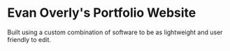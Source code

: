 # Evan Overly's Portfolio Website
Built using a custom combination of software to be as lightweight and user friendly to edit.